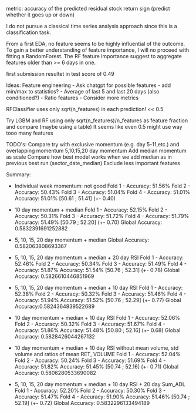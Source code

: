metric: accuracy of the predicted residual stock return sign (predict whether it goes up or down)

I do not pursue a classical time series analysis approach since this is a classification task.

From a first EDA, no feature seems to be highly influential of the outcome. To gain a better understanding of feature importance, I will no proceed with fitting a RandomForest. The RF feature importance suggest to aggregate features older than >= 6 days in one. 

first submission resultet in test score of 0.49

Ideas: 
Feature engineering
    - Ask chatgpt for possible features
    - add min/max to statistics?
    - Average of last 5 and last 20 days (also conditioned?)
    - Ratio features
    - Consider more metrics


RFClassifier uses only sqrt(n_features) in each prediction! << 0.5

Try LGBM and RF using only sqrt(n_features)/n_features as feature fraction and compare (maybe using a table)
It seems like even 0.5 might use way tooo many features



TODO's: 
Compare try with exclusive momentum (e.g. day 5-11,etc.) and overlapping momentum 5,10,15,20 day momentum 
Add median momentum as scale 
Compare how best model works when we add median as in previous best run (sector_date_median)
Exclude less important features

Summary: 
- Individual week momentum: not good 
    Fold 1 - Accuracy: 51.56%
    Fold 2 - Accuracy: 50.43%
    Fold 3 - Accuracy: 51.04%
    Fold 4 - Accuracy: 51.01%
    Accuracy: 51.01% [50.61 ; 51.41] (+- 0.40)

- 10 day momentum + median 
    Fold 1 - Accuracy: 52.15%
    Fold 2 - Accuracy: 50.31%
    Fold 3 - Accuracy: 51.72%
    Fold 4 - Accuracy: 51.79%
    Accuracy: 51.49% [50.79 ; 52.20] (+- 0.70)
    Global Accuracy: 0.5832391691252882

- 5, 10, 15, 20 day momentum + median
    Global Accuracy: 0.582063808693367

- 5, 10, 15, 20 day momentum + median + 20 day RSI
    Fold 1 - Accuracy: 52.46%
    Fold 2 - Accuracy: 50.34%
    Fold 3 - Accuracy: 51.49%
    Fold 4 - Accuracy: 51.87%
    Accuracy: 51.54% [50.76 ; 52.31] (+- 0.78)
    Global Accuracy: 0.5826610446851969

- 5, 10, 15, 20 day momentum + median + 10 day RSI
    Fold 1 - Accuracy: 52.38%
    Fold 2 - Accuracy: 50.32%
    Fold 3 - Accuracy: 51.46%
    Fold 4 - Accuracy: 51.94%
    Accuracy: 51.52% [50.76 ; 52.29] (+- 0.77)
    Global Accuracy:0.5824364839522689

- 10 day momentum + median + 10 day RSI
    Fold 1 - Accuracy: 52.06%
    Fold 2 - Accuracy: 50.32%
    Fold 3 - Accuracy: 51.67%
    Fold 4 - Accuracy: 51.86%
    Accuracy: 51.48% [50.80 ; 52.16] (+- 0.68)
    Global Accuracy: 0.5828426044267132

- 10 day momentum + median + 10 day RSI without mean volume, std volume and ratios of mean RET, VOLUME
    Fold 1 - Accuracy: 52.04%
    Fold 2 - Accuracy: 50.24%
    Fold 3 - Accuracy: 51.69%
    Fold 4 - Accuracy: 51.82%
    Accuracy: 51.45% [50.74 ; 52.16] (+- 0.71)
    Global Accuracy: 0.5806280533690082

- 5, 10, 15, 20 day momentum + median + 10 day RSI + 20 day Sum_ADL
    Fold 1 - Accuracy: 52.20%
    Fold 2 - Accuracy: 50.30%
    Fold 3 - Accuracy: 51.47%
    Fold 4 - Accuracy: 51.90%
    Accuracy: 51.46% [50.74 ; 52.19] (+- 0.72)
    Global Accuracy: 0.5832296133494189